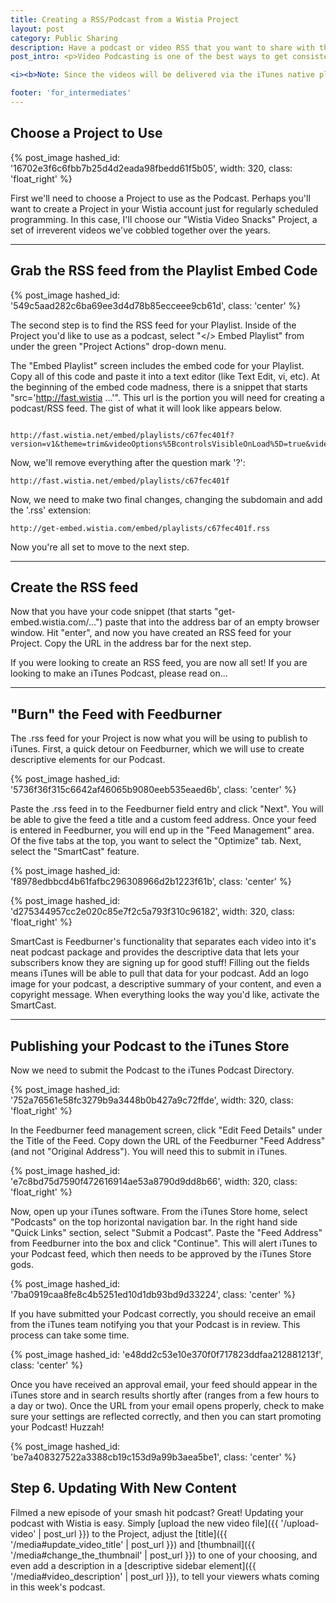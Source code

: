 ```yaml
---
title: Creating a RSS/Podcast from a Wistia Project
layout: post
category: Public Sharing
description: Have a podcast or video RSS that you want to share with the world? You can easily set this up with a few steps using Wistia Playlists.
post_intro: <p>Video Podcasting is one of the best ways to get consistently scheduled content out to your viewers.  iTunes has made finding and subscribing to video podcasts easy.  With Wistia's Project and Playlist functionality, you can create an RSS feed that will automatically update with the Video Title, Content, Thumbnail, and Description of each new video you add to the Project.</p><p>In this tutorial, we'll see how to use Wistia's Playlist functionality to an RSS feed and setup an iTunes podcast.</p>

<i><b>Note: Since the videos will be delivered via the iTunes native player, analytics will not accrue for Wistia videos that are watched via a podcast.</b></i>

footer: 'for_intermediates'
---
```


## Choose a Project to Use

{% post_image hashed_id: '16702e3f6c6fbb7b25d4d2eada98fbedd61f5b05', width: 320, class: 'float_right' %}

First we'll need to choose a Project to use as the Podcast.  Perhaps you'll want to create a Project in your Wistia account just for regularly scheduled programming.  In this case, I'll choose our "Wistia Video Snacks" Project, a set of irreverent videos we've cobbled together over the years.

----

## Grab the RSS feed from the Playlist Embed Code

{% post_image hashed_id: '549c5aad282c6ba69ee3d4d78b85ecceee9cb61d', class: 'center' %}

The second step is to find the RSS feed for your Playlist.  Inside of the Project you'd like to use as a podcast, select "</> Embed Playlist" from under the green "Project Actions" drop-down menu.

The "Embed Playlist" screen includes the embed code for your Playlist.  Copy all of this code and paste it into a text editor (like Text Edit, vi, etc).  At the beginning of the embed code madness, there is a snippet that starts "src='http://fast.wistia ...'".  This url is the portion you will need for creating a podcast/RSS feed. The gist of what it will look like appears below.

<pre><code class="language-markup">
http://fast.wistia.net/embed/playlists/c67fec401f?version=v1&theme=trim&videoOptions%5BcontrolsVisibleOnLoad%5D=true&videoOptions%5BautoPlay%5D=true&videoOptions%5BvideoWidth%5D=640&videoOptions%5BvideoHeight%5D=360&media_0_0%5BautoPlay%5D=false
</code></pre>

Now, we'll remove everything after the question mark '?':

<pre><code class="language-markup">http://fast.wistia.net/embed/playlists/c67fec401f</code></pre>

Now, we need to make two final changes, changing the subdomain and add the '.rss' extension:

<pre><code class="language-markup">http://get-embed.wistia.com/embed/playlists/c67fec401f.rss</code></pre>

Now you're all set to move to the next step.

----

## Create the RSS feed

Now that you have your code snippet (that starts "get-embed.wistia.com/...") paste that into the address bar of an empty browser window. Hit "enter", and now you have created an RSS feed for your Project.  Copy the URL in the address bar for the next step. 

If you were looking to create an RSS feed, you are now all set! If you are looking to make an iTunes Podcast, please read on...

----

## "Burn" the Feed with Feedburner

The .rss feed for your Project is now what you will be using to publish to iTunes.  First, a quick detour on Feedburner, which we will use to create descriptive elements for our Podcast.

{% post_image hashed_id: '5736f36f315c6642af46065b9080eeb535eaed6b', class: 'center' %}

Paste the .rss feed in to the Feedburner field entry and click "Next".  You will be able to give the feed a title and a custom feed address.  Once your feed is entered in Feedburner, you will end up in the "Feed Management" area.  Of the five tabs at the top, you want to select the "Optimize" tab.  Next, select the "SmartCast" feature. 

{% post_image hashed_id: 'f8978edbbcd4b61fafbc296308966d2b1223f61b', class: 'center' %}

{% post_image hashed_id: 'd275344957cc2e020c85e7f2c5a793f310c96182', width: 320, class: 'float_right' %}

SmartCast is Feedburner's functionality that separates each video into it's neat podcast package and provides the descriptive data that lets your subscribers know they are signing up for good stuff! Filling out the fields means iTunes will be able to pull that data for your podcast.  Add an logo image for your podcast, a descriptive summary of your content, and even a copyright message.  When everything looks the way you'd like, activate the SmartCast.

----

## Publishing your Podcast to the iTunes Store

Now we need to submit the Podcast to the iTunes Podcast Directory.

{% post_image hashed_id: '752a76561e58fc3279b9a3448b0b427a9c72ffde', width: 320, class: 'float_right' %}

In the Feedburner feed management screen, click "Edit Feed Details" under the Title of the Feed.  Copy down the URL of the Feedburner "Feed Address" (and not "Original Address").  You will need this to submit in iTunes.

{% post_image hashed_id: 'e7c8bd75d7590f472616914ae53a8790d9dd8b66', width: 320, class: 'float_right' %}

Now, open up your iTunes software.  From the iTunes Store home, select "Podcasts" on the top horizontal navigation bar.  In the right hand side "Quick Links" section, select "Submit a Podcast".  Paste the "Feed Address" from Feedburner into the box and click "Continue".  This will alert iTunes to your Podcast feed, which then needs to be approved by the iTunes Store gods.

{% post_image hashed_id: '7ba0919caa8fe8c4b5251ed10d1db93bd9d33224', class: 'center' %}

If you have submitted your Podcast correctly, you should receive an email from the iTunes team notifying you that your Podcast is in review.  This process can take some time.

{% post_image hashed_id: 'e48dd2c53e10e370f0f717823ddfaa212881213f', class: 'center' %}

Once you have received an approval email, your feed should appear in the iTunes store and in search results shortly after (ranges from a few hours to a day or two).  Once the URL from your email opens properly, check to make sure your settings are reflected correctly, and then you can start promoting your Podcast! Huzzah!

{% post_image hashed_id: 'be7a408327522a3388cb19c153d9a99b3aea5be1', class: 'center' %}

## Step 6. Updating With New Content

Filmed a new episode of your smash hit podcast?  Great!  Updating your podcast with Wistia is easy.  Simply [upload the new video file]({{ '/upload-video' | post_url }}) to the Project, adjust the [title]({{ '/media#update_video_title' | post_url }}) and [thumbnail]({{ '/media#change_the_thumbnail' | post_url }}) to one of your choosing, and even add a description in a [descriptive sidebar element]({{ '/media#video_description' | post_url }}), to tell your viewers whats coming in this week's podcast.

